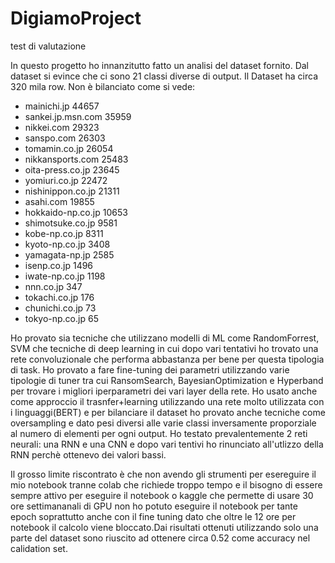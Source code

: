 # DigiamoProject
test di valutazione

In questo progetto ho innanzitutto fatto un analisi del dataset fornito. Dal dataset si evince che ci sono 21 classi diverse di output. Il Dataset ha circa 320 mila row. Non è bilanciato come si vede:

* mainichi.jp             44657
* sankei.jp.msn.com       35959
* nikkei.com              29323
* sanspo.com              26303
* tomamin.co.jp           26054
* nikkansports.com        25483
* oita-press.co.jp        23645
* yomiuri.co.jp           22472
* nishinippon.co.jp       21311
* asahi.com               19855
* hokkaido-np.co.jp       10653
* shimotsuke.co.jp        9581
* kobe-np.co.jp           8311
* kyoto-np.co.jp          3408
* yamagata-np.jp          2585
* isenp.co.jp             1496
* iwate-np.co.jp          1198
* nnn.co.jp               347
* tokachi.co.jp           176
* chunichi.co.jp          73
* tokyo-np.co.jp          65


Ho provato sia tecniche che utilizzano modelli di ML come RandomForrest, SVM che tecniche di deep learning in cui dopo vari tentativi ho trovato una rete convoluzionale che performa abbastanza per bene per questa tipologia di task. Ho provato a fare fine-tuning dei  parametri utilizzando varie  tipologie di tuner tra cui RansomSearch, BayesianOptimization e Hyperband per trovare i migliori iperparametri dei vari layer della rete. Ho usato anche come approccio il trasnfer+learning utilizzando una rete molto utilizzata con i linguaggi(BERT) e per bilanciare il dataset ho provato anche tecniche come oversampling e dato pesi diversi alle varie classi inversamente proporziale al numero di elementi per ogni output. Ho testato prevalentemente 2 reti neurali: una RNN e una CNN e dopo vari tentivi ho rinunciato all'utlizzo della RNN perchè ottenevo dei valori bassi.


Il grosso limite riscontrato è che non avendo gli strumenti per esereguire il mio notebook tranne colab che richiede troppo tempo e il bisogno di essere sempre attivo per eseguire il notebook o kaggle che permette di usare 30 ore settimananali di GPU non ho potuto eseguire il notebook per tante epoch soprattutto anche con il fine tuning dato che oltre le 12 ore per notebook il calcolo viene bloccato.Dai risultati ottenuti utilizzando solo una parte del dataset sono riuscito ad ottenere circa 0.52 come accuracy nel calidation set. 

